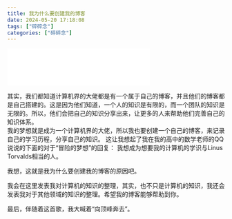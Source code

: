 ```yaml
---
title: 我为什么要创建我的博客
date: 2024-05-20 17:18:08
tags: ["碎碎念"]
categories: ["碎碎念"]
---
```


<iframe frameborder="no" border="0" marginwidth="0" marginheight="0" width=330 height=86 src="//music.163.com/outchain/player?type=2&id=1933219702&auto=1&height=66"></iframe>

其实，我们都知道计算机界的大佬都是有一个属于自己的博客，并且他们的博客都是自己搭建的。这是因为他们知道，一个人的知识是有限的，而一个团队的知识是无限的。所以，他们会把自己的知识分享出来，让更多的人来帮助他们完善自己的知识体系。  
我的梦想就是成为一个计算机界的大佬，所以我也要创建一个自己的博客，来记录自己的学习历程，分享自己的知识。
这让我想起了我在我的高中的数学老师的QQ说说的下面的对于“冒险的梦想”的回复：
我想成为想要我的计算机的学识与Linus Torvalds相当的人。

我想，这就是我为什么要创建我的博客的原因吧。

我会在这里发表我对计算机的知识的整理，其实，也不只是计算机的知识，我还会发表我对于其他领域的知识的整理。希望我的博客能够帮助到你。

最后，伴随着这首歌，我大喊着“向顶峰奔去”。
